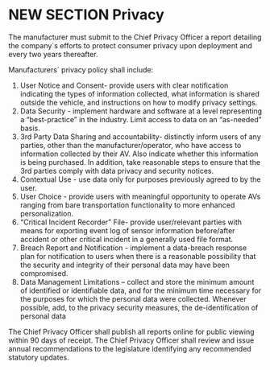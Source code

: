 # NEW SECTION Privacy

The manufacturer must submit to the Chief Privacy Officer a report detailing the company´s efforts to protect consumer privacy upon deployment and every two years thereafter.  

Manufacturers´ privacy policy shall include:

1. User Notice and Consent- provide users with clear notification indicating the types of information collected, what information is shared outside the vehicle, and instructions on how to modify privacy settings.
2. Data Security - implement hardware and software at a level representing a “best-practice” in the industry. Limit access to data on an “as-needed” basis.
3. 3rd Party Data Sharing and accountability- distinctly inform users of any parties, other than the manufacturer/operator, who have access to information collected by their AV. Also indicate whether this information is being purchased. In addition, take reasonable steps to ensure that the 3rd parties comply with data privacy and security notices.
4.  Contextual Use - use data only for purposes previously agreed to by the user.
5.  User Choice - provide users with meaningful opportunity to operate AVs ranging from bare transportation functionality to more enhanced personalization.
6.  “Critical Incident Recorder” File- provide user/relevant parties with means for exporting event log of sensor information before/after accident or other critical incident in a generally used file format.
7.  Breach Report and Notification - implement a data-breach response plan for notification to users when there is a reasonable possibility that the security and integrity of their personal data may have been compromised.
8.  Data Management Limitations – collect and store the minimum amount of identified or identifiable data, and for the minimum time necessary for the purposes for which the personal data were collected. Whenever possible, add, to the privacy security measures, the de-identification of personal data 

The Chief Privacy Officer shall publish all reports online for public viewing within 90 days of receipt. The Chief Privacy Officer shall review and issue annual recommendations to the legislature identifying any recommended statutory updates. 
